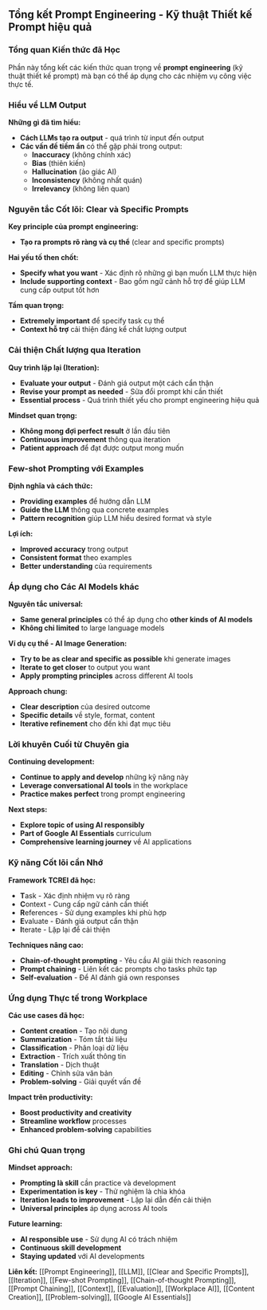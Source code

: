 ## Tổng kết Prompt Engineering - Kỹ thuật Thiết kế Prompt hiệu quả

### Tổng quan Kiến thức đã Học

Phần này tổng kết các kiến thức quan trọng về **prompt engineering** (kỹ thuật thiết kế prompt) mà bạn có thể áp dụng cho các nhiệm vụ công việc thực tế.

### Hiểu về LLM Output

**Những gì đã tìm hiểu:**

- **Cách LLMs tạo ra output** - quá trình từ input đến output
- **Các vấn đề tiềm ẩn** có thể gặp phải trong output:
    - **Inaccuracy** (không chính xác)
    - **Bias** (thiên kiến)
    - **Hallucination** (ảo giác AI)
    - **Inconsistency** (không nhất quán)
    - **Irrelevancy** (không liên quan)


### Nguyên tắc Cốt lõi: Clear và Specific Prompts

**Key principle của prompt engineering:**

- **Tạo ra prompts rõ ràng và cụ thể** (clear and specific prompts)

**Hai yếu tố then chốt:**

- **Specify what you want** - Xác định rõ những gì bạn muốn LLM thực hiện
- **Include supporting context** - Bao gồm ngữ cảnh hỗ trợ để giúp LLM cung cấp output tốt hơn

**Tầm quan trọng:**

- **Extremely important** để specify task cụ thể
- **Context hỗ trợ** cải thiện đáng kể chất lượng output


### Cải thiện Chất lượng qua Iteration

**Quy trình lặp lại (Iteration):**

- **Evaluate your output** - Đánh giá output một cách cẩn thận
- **Revise your prompt as needed** - Sửa đổi prompt khi cần thiết
- **Essential process** - Quá trình thiết yếu cho prompt engineering hiệu quả

**Mindset quan trọng:**

- **Không mong đợi perfect result** ở lần đầu tiên
- **Continuous improvement** thông qua iteration
- **Patient approach** để đạt được output mong muốn


### Few-shot Prompting với Examples

**Định nghĩa và cách thức:**

- **Providing examples** để hướng dẫn LLM
- **Guide the LLM** thông qua concrete examples
- **Pattern recognition** giúp LLM hiểu desired format và style

**Lợi ích:**

- **Improved accuracy** trong output
- **Consistent format** theo examples
- **Better understanding** của requirements


### Áp dụng cho Các AI Models khác

**Nguyên tắc universal:**

- **Same general principles** có thể áp dụng cho **other kinds of AI models**
- **Không chỉ limited** to large language models

**Ví dụ cụ thể - AI Image Generation:**

- **Try to be as clear and specific as possible** khi generate images
- **Iterate to get closer** to output you want
- **Apply prompting principles** across different AI tools

**Approach chung:**

- **Clear description** của desired outcome
- **Specific details** về style, format, content
- **Iterative refinement** cho đến khi đạt mục tiêu


### Lời khuyên Cuối từ Chuyên gia

**Continuing development:**

- **Continue to apply and develop** những kỹ năng này
- **Leverage conversational AI tools** in the workplace
- **Practice makes perfect** trong prompt engineering

**Next steps:**

- **Explore topic of using AI responsibly**
- **Part of Google AI Essentials** curriculum
- **Comprehensive learning journey** về AI applications


### Kỹ năng Cốt lõi cần Nhớ

**Framework TCREI đã học:**

- **T**ask - Xác định nhiệm vụ rõ ràng
- **C**ontext - Cung cấp ngữ cảnh cần thiết
- **R**eferences - Sử dụng examples khi phù hợp
- **E**valuate - Đánh giá output cẩn thận
- **I**terate - Lặp lại để cải thiện

**Techniques nâng cao:**

- **Chain-of-thought prompting** - Yêu cầu AI giải thích reasoning
- **Prompt chaining** - Liên kết các prompts cho tasks phức tạp
- **Self-evaluation** - Để AI đánh giá own responses


### Ứng dụng Thực tế trong Workplace

**Các use cases đã học:**

- **Content creation** - Tạo nội dung
- **Summarization** - Tóm tắt tài liệu
- **Classification** - Phân loại dữ liệu
- **Extraction** - Trích xuất thông tin
- **Translation** - Dịch thuật
- **Editing** - Chỉnh sửa văn bản
- **Problem-solving** - Giải quyết vấn đề

**Impact trên productivity:**

- **Boost productivity and creativity**
- **Streamline workflow** processes
- **Enhanced problem-solving** capabilities


### Ghi chú Quan trọng

**Mindset approach:**

- **Prompting là skill** cần practice và development
- **Experimentation is key** - Thử nghiệm là chìa khóa
- **Iteration leads to improvement** - Lặp lại dẫn đến cải thiện
- **Universal principles** áp dụng across AI tools

**Future learning:**

- **AI responsible use** - Sử dụng AI có trách nhiệm
- **Continuous skill development**
- **Staying updated** với AI developments

**Liên kết:** [[Prompt Engineering]], [[LLM]], [[Clear and Specific Prompts]], [[Iteration]], [[Few-shot Prompting]], [[Chain-of-thought Prompting]], [[Prompt Chaining]], [[Context]], [[Evaluation]], [[Workplace AI]], [[Content Creation]], [[Problem-solving]], [[Google AI Essentials]]

